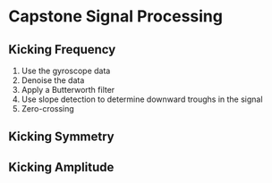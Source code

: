 # Capstone Signal Processing
## Kicking Frequency
1. Use the gyroscope data
2. Denoise the data
3. Apply a Butterworth filter
4. Use slope detection to determine downward troughs in the signal
5. Zero-crossing
## Kicking Symmetry
## Kicking Amplitude
